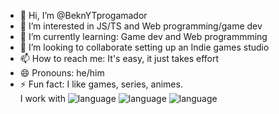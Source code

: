 - 👋 Hi, I’m @BeknYTprogamador
- 👀 I’m interested in JS/TS and Web programming/game dev
- 🌱 I’m currently learning: Game dev and Web programmming 
- 💞️ I’m looking to collaborate setting up an Indie games studio
- 📫 How to reach me: It's easy, it just takes effort
- 😄 Pronouns: he/him
- ⚡ Fun fact: I like games, series, animes.
  <br>
  I work with
  ![language](https://img.shields.io/badge/HTML5-orange)
  ![language](https://img.shields.io/badge/CSS3-blue)
  ![language](https://img.shields.io/badge/Javascript-yellow)
  

<!---
BeknYTprogamador/BeknYTprogamador is a ✨ special ✨ repository because its `README.md` (this file) appears on your GitHub profile.
You can click the Preview link to take a look at your changes.
--->
